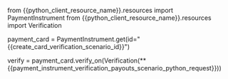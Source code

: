 from {{python_client_resource_name}}.resources import PaymentInstrument
from {{python_client_resource_name}}.resources import Verification


payment_card = PaymentInstrument.get(id="{{create_card_verification_scenario_id}}")

verify = payment_card.verify_on(Verification(**{{payment_instrument_verification_payouts_scenario_python_request}}))
